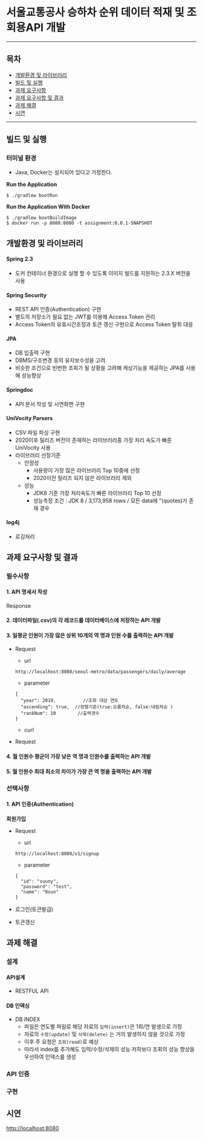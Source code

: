# 서울교통공사 승하차 순위 데이터 적재 및 조회용API 개발
---
## 목차
- [개발환경 및 라이브러리](#개발환경-및-라이브러리)
- [빌드 및 실행](#빌드-및-실행)
- [과제 요구사항](#과제-요구사항)
- [과제 요구사항 및 결과](#과제_요구사항_및_결과)
- [과제 해결](#과제_해결)
- [시연](#시연)

---

## 빌드 및 실행
### 터미널 환경
- Java, Docker는 설치되어 있다고 가정한다.

**Run the Application** 
```
$ ./gradlew bootRun
```
**Run the Application With Docker**
```
$ ./gradlew bootBuildImage 
$ docker run -p 8080:8080 -t assignment:0.0.1-SNAPSHOT
```

## 개발환경 및 라이브러리

#### Spring 2.3  
- 도커 컨테이너 환경으로 실행 할 수 있도록 이미지 빌드를 지원하는 2.3.X 버전을 사용

#### Spring Security
- REST API 인증(Authentication) 구현  
- 별도의 저장소가 필요 없는 JWT를 이용해 Access Token 관리 
- Access Token의 유효시간조정과 토큰 갱신 구현으로 Access Token 탈취 대응 

#### JPA 
- DB 입출력 구현
- DBMS/구조변경 등의 유지보수성을 고려 
- 비슷한 조건으로 빈번한 조회가 될 상황을 고려해 캐싱기능을 제공하는 JPA를 사용해 성능향상

#### Springdoc
- API 문서 작성 및 시연화면 구현

#### UniVocity Parsers
- CSV 파일 파싱 구현
- 2020이후 릴리즈 버전이 존재하는 라이브러리중 가장 처리 속도가 빠른 UniVocity 사용
- 라이브러리 선정기준   
    - 안정성   
        - 사용량이 가장 많은 라이브러리 Top 10중에 선정  
        - 2020이전 릴리즈 되지 않은 라이브러리 제외  
    - 성능  
        - JDK8 기준 가장 처리속도가 빠른 라이브러리 Top 10 선정
        - 성능측정 조건 : JDK 8 / 3,173,958 rows / 모든 data에 "(quotes)가 존재 경우  

#### log4j
- 로깅처리


## 과제 요구사항 및 결과

### 필수사항
#### 1. API 명세서 작성

Response
#### 2. 데이터파일(.csv)의 각 레코드를 데이터베이스에 저장하는 API 개발


#### 3. 일평균 인원이 가장 많은 상위 10개의 역 명과 인원 수를 출력하는 API 개발
- Request
  - url
  ```
  http://localhost:8080/seoul-metro/data/passengers/daily/average
  ```
  - parameter
  ```
  {
    "year": 2019,          //조회 대상 연도
    "ascending": true,  //정렬기준(true:오름차순, false:내림차순 )
    "rankNum": 10        //출력갯수
  }
  ```  
  - curl


- Request
#### 4. 월 인원수 평균이 가장 낮은 역 명과 인원수를 출력하는 API 개발

#### 5. 월 인원수 최대 최소의 차이가 가장 큰 역 명을 출력하는 API 개발


### 선택사항
#### 1. API 인증(Authentication)
**회원가입**  
- Request
  - url
  ```
  http://localhost:8080/v1/signup
  ```
  - parameter
  ```
  {
    "id": "suuny",
    "password": "test",
    "name": "0sun"
  }
  ```

- 로그인(토큰발급)

- 토큰갱신

## 과제 해결
### 설계 
#### API설계
- RESTFUL API

#### DB 인덱싱
- DB INDEX
  - 파일은 연도별 파일로 해당 자료의 `입력(insert)`은 1회/연 발생으로 가정 
  - 자료의 `수정(update)` 및 `삭제(delete)` 는 거의 발생하지 않을 것으로 가정
  - 이후 주 요청은 `조회(read)`로 예상
  - 따라서 index를 추가해도 입력/수정/삭제의 성능 저하보다 조회의 성능 향상을 우선하여 인덱스를 생성
### API 인증

### 구현




## 시연
[http://localhost:8080](http://localhost:8080/swagger-ui/index.html?configUrl=/v3/api-docs/swagger-config/)